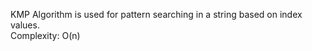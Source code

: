 KMP Algorithm is used for pattern searching in a string based on index values.
</br>
Complexity: O(n)
